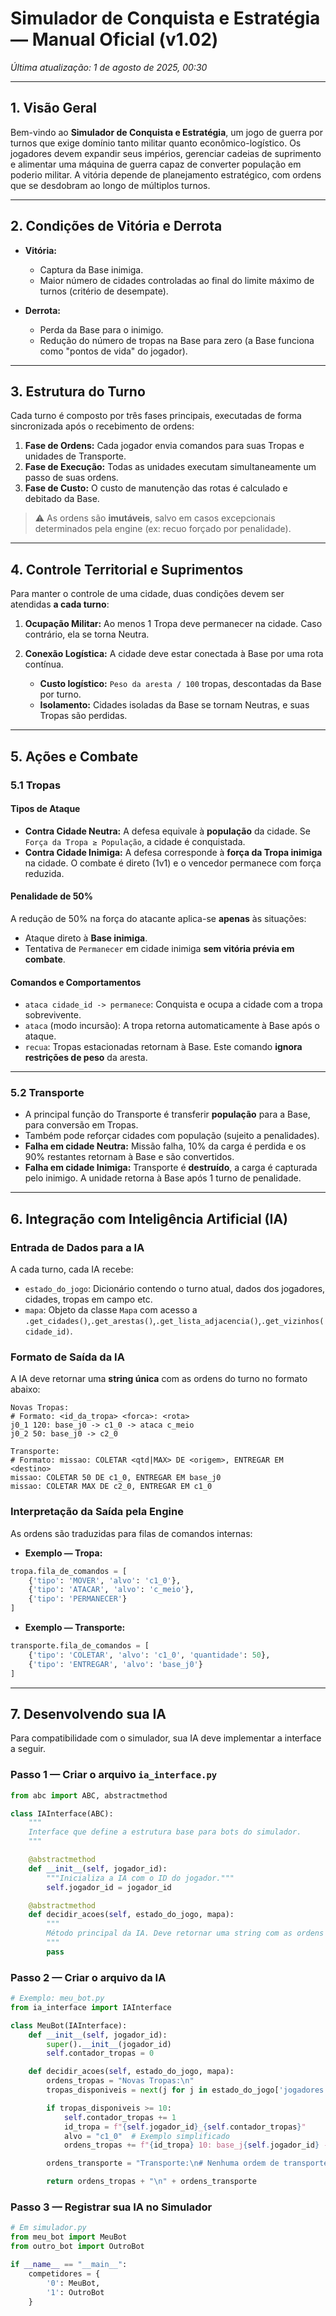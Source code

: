 # Simulador de Conquista e Estratégia — Manual Oficial (v1.02)

*Última atualização: 1 de agosto de 2025, 00:30*

---

## 1. Visão Geral

Bem-vindo ao **Simulador de Conquista e Estratégia**, um jogo de guerra por turnos que exige domínio tanto militar quanto econômico-logístico. Os jogadores devem expandir seus impérios, gerenciar cadeias de suprimento e alimentar uma máquina de guerra capaz de converter população em poderio militar. A vitória depende de planejamento estratégico, com ordens que se desdobram ao longo de múltiplos turnos.

---

## 2. Condições de Vitória e Derrota

* **Vitória:**

  * Captura da Base inimiga.
  * Maior número de cidades controladas ao final do limite máximo de turnos (critério de desempate).

* **Derrota:**

  * Perda da Base para o inimigo.
  * Redução do número de tropas na Base para zero (a Base funciona como "pontos de vida" do jogador).

---

## 3. Estrutura do Turno

Cada turno é composto por três fases principais, executadas de forma sincronizada após o recebimento de ordens:

1. **Fase de Ordens:** Cada jogador envia comandos para suas Tropas e unidades de Transporte.
2. **Fase de Execução:** Todas as unidades executam simultaneamente um passo de suas ordens.
3. **Fase de Custo:** O custo de manutenção das rotas é calculado e debitado da Base.

> ⚠️ As ordens são **imutáveis**, salvo em casos excepcionais determinados pela engine (ex: recuo forçado por penalidade).

---

## 4. Controle Territorial e Suprimentos

Para manter o controle de uma cidade, duas condições devem ser atendidas **a cada turno**:

1. **Ocupação Militar:** Ao menos 1 Tropa deve permanecer na cidade. Caso contrário, ela se torna Neutra.
2. **Conexão Logística:** A cidade deve estar conectada à Base por uma rota contínua.

   * **Custo logístico:** `Peso da aresta / 100` tropas, descontadas da Base por turno.
   * **Isolamento:** Cidades isoladas da Base se tornam Neutras, e suas Tropas são perdidas.

---

## 5. Ações e Combate

### 5.1 Tropas

#### Tipos de Ataque

* **Contra Cidade Neutra:** A defesa equivale à **população** da cidade. Se `Força da Tropa ≥ População`, a cidade é conquistada.
* **Contra Cidade Inimiga:** A defesa corresponde à **força da Tropa inimiga** na cidade. O combate é direto (1v1) e o vencedor permanece com força reduzida.

#### Penalidade de 50%

A redução de 50% na força do atacante aplica-se **apenas** às situações:

* Ataque direto à **Base inimiga**.
* Tentativa de `Permanecer` em cidade inimiga **sem vitória prévia em combate**.

#### Comandos e Comportamentos

* `ataca cidade_id -> permanece`: Conquista e ocupa a cidade com a tropa sobrevivente.
* `ataca` (modo incursão): A tropa retorna automaticamente à Base após o ataque.
* `recua`: Tropas estacionadas retornam à Base. Este comando **ignora restrições de peso** da aresta.

---

### 5.2 Transporte

* A principal função do Transporte é transferir **população** para a Base, para conversão em Tropas.
* Também pode reforçar cidades com população (sujeito a penalidades).
* **Falha em cidade Neutra:** Missão falha, 10% da carga é perdida e os 90% restantes retornam à Base e são convertidos.
* **Falha em cidade Inimiga:** Transporte é **destruído**, a carga é capturada pelo inimigo. A unidade retorna à Base após 1 turno de penalidade.

---

## 6. Integração com Inteligência Artificial (IA)

### Entrada de Dados para a IA

A cada turno, cada IA recebe:

* `estado_do_jogo`: Dicionário contendo o turno atual, dados dos jogadores, cidades, tropas em campo etc.
* `mapa`: Objeto da classe `Mapa` com acesso a `.get_cidades()`,`.get_arestas()`,`.get_lista_adjacencia()`,`.get_vizinhos(cidade_id)`.

### Formato de Saída da IA

A IA deve retornar uma **string única** com as ordens do turno no formato abaixo:

```text
Novas Tropas:
# Formato: <id_da_tropa> <forca>: <rota>
j0_1 120: base_j0 -> c1_0 -> ataca c_meio
j0_2 50: base_j0 -> c2_0

Transporte:
# Formato: missao: COLETAR <qtd|MAX> DE <origem>, ENTREGAR EM <destino>
missao: COLETAR 50 DE c1_0, ENTREGAR EM base_j0
missao: COLETAR MAX DE c2_0, ENTREGAR EM c1_0
```

### Interpretação da Saída pela Engine

As ordens são traduzidas para filas de comandos internas:

* **Exemplo — Tropa:**

```python
tropa.fila_de_comandos = [
    {'tipo': 'MOVER', 'alvo': 'c1_0'},
    {'tipo': 'ATACAR', 'alvo': 'c_meio'},
    {'tipo': 'PERMANECER'}
]
```

* **Exemplo — Transporte:**

```python
transporte.fila_de_comandos = [
    {'tipo': 'COLETAR', 'alvo': 'c1_0', 'quantidade': 50},
    {'tipo': 'ENTREGAR', 'alvo': 'base_j0'}
]
```

---

## 7. Desenvolvendo sua IA

Para compatibilidade com o simulador, sua IA deve implementar a interface a seguir.

### Passo 1 — Criar o arquivo `ia_interface.py`

```python
from abc import ABC, abstractmethod

class IAInterface(ABC):
    """
    Interface que define a estrutura base para bots do simulador.
    """

    @abstractmethod
    def __init__(self, jogador_id):
        """Inicializa a IA com o ID do jogador."""
        self.jogador_id = jogador_id

    @abstractmethod
    def decidir_acoes(self, estado_do_jogo, mapa):
        """
        Método principal da IA. Deve retornar uma string com as ordens do turno.
        """
        pass
```

### Passo 2 — Criar o arquivo da IA

```python
# Exemplo: meu_bot.py
from ia_interface import IAInterface

class MeuBot(IAInterface):
    def __init__(self, jogador_id):
        super().__init__(jogador_id)
        self.contador_tropas = 0

    def decidir_acoes(self, estado_do_jogo, mapa):
        ordens_tropas = "Novas Tropas:\n"
        tropas_disponiveis = next(j for j in estado_do_jogo['jogadores'] if ['id'] == self.jogador_id)['tropas_na_base']

        if tropas_disponiveis >= 10:
            self.contador_tropas += 1
            id_tropa = f"{self.jogador_id}_{self.contador_tropas}"
            alvo = "c1_0"  # Exemplo simplificado
            ordens_tropas += f"{id_tropa} 10: base_j{self.jogador_id} -> ataca {alvo}\n"

        ordens_transporte = "Transporte:\n# Nenhuma ordem de transporte por enquanto"

        return ordens_tropas + "\n" + ordens_transporte
```

### Passo 3 — Registrar sua IA no Simulador

```python
# Em simulador.py
from meu_bot import MeuBot
from outro_bot import OutroBot

if __name__ == "__main__":
    competidores = {
        '0': MeuBot,
        '1': OutroBot
    }
```